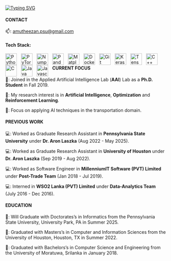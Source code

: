 <!-- <a href="https://stackexchange.com/users/6248581"><img src="https://stackexchange.com/users/flair/6248581.png" width="208" height="58" alt="profile for Amutheezan on Stack Exchange, a network of free, community-driven Q&amp;A sites" title="profile for Amutheezan on Stack Exchange, a network of free, community-driven Q&amp;A sites"></a> -->

[![Typing SVG](https://readme-typing-svg.demolab.com?font=Fira+Code&pause=1000&width=435&lines=Hi+there+%F0%9F%91%8B;I+am+Amutheezan+Sivagnanam)](https://git.io/typing-svg)

#### CONTACT
📫: [amutheezan.psu@gmail.com](mailto:amutheezan.psu@gmail.com)

#### Tech Stack:

<img align="left" alt="Python" width="36px" src="https://cdn.jsdelivr.net/gh/devicons/devicon/icons/python/python-original.svg" style="padding-right:10px;" />

<img align="left" alt="PyTorch" width="36px" src="https://cdn.jsdelivr.net/gh/devicons/devicon/icons/pytorch/pytorch-original.svg" style="padding-right:10px;" />

<img align="left" alt="Numpy" width="36px" src="https://cdn.jsdelivr.net/gh/devicons/devicon/icons/numpy/numpy-original.svg" style="padding-right:10px;" />

<img align="left" alt="Pandas" width="36px" src="https://cdn.jsdelivr.net/gh/devicons/devicon/icons/pandas/pandas-original.svg" style="padding-right:10px;" />

<img align="left" alt="Matplotlib" width="36px" src="https://cdn.jsdelivr.net/gh/devicons/devicon/icons/matplotlib/matplotlib-original.svg" style="padding-right:10px;" />

<img align="left" alt="Docker" width="36px" src="https://cdn.jsdelivr.net/gh/devicons/devicon/icons/docker/docker-original.svg" style="padding-right:10px;" />

<img align="left" alt="Git" width="36px" src="https://cdn.jsdelivr.net/gh/devicons/devicon/icons/git/git-original.svg" style="padding-right:10px;" />

<img align="left" alt="Keras" width="36px" src="https://cdn.jsdelivr.net/gh/devicons/devicon/icons/keras/keras-original.svg" style="padding-right:10px;" />

<img align="left" alt="Tensorflow" width="36px" src="https://cdn.jsdelivr.net/gh/devicons/devicon/icons/tensorflow/tensorflow-original.svg" style="padding-right:10px;" />

<img align="left" alt="C++" width="36px" src="https://cdn.jsdelivr.net/gh/devicons/devicon/icons/cplusplus/cplusplus-original.svg" style="padding-right:10px;" />

<img align="left" alt="C" width="36px" src="https://cdn.jsdelivr.net/gh/devicons/devicon/icons/c/c-original.svg" style="padding-right:10px;" />

<img align="left" alt="Java" width="36px" src="https://cdn.jsdelivr.net/gh/devicons/devicon/icons/java/java-original.svg" style="padding-right:10px;" />

<img align="left" alt="Javascript" width="36px" src="https://cdn.jsdelivr.net/gh/devicons/devicon/icons/javascript/javascript-original.svg" style="padding-right:10px;" />




<br>


#### CURRENT FOCUS

👯: Joined in the  Applied Artificial Intelligence Lab (**AAI**) Lab as a **Ph.D. Student** in Fall 2019.

💬: My research interest is in **Artificial Intelligence**, **Optimization** and **Reinforcement Learning**. 

🔭: Focus on applying AI techniques in the transportation domain.

#### PREVIOUS WORK

:computer:: Worked as Graduate Research Assistant in **Pennsylvania State University** under **Dr. Aron Laszka** (Aug 2022 - May 2025).

:computer:: Worked as Graduate Research Assistant in **University of Houston** under **Dr. Aron Laszka** (Sep 2019 - Aug 2022).

:computer:: Worked as Software Engineer in **MillenniumIT Software (PVT) Limited** under **Post-Trade Team** (Jan 2018 - Jul 2019).

:computer:: Interned in **WSO2 Lanka (PVT) Limited** under **Data-Analytics Team** (July 2016 - Dec 2016).

#### EDUCATION

:school:: Will Graduate with Doctorates’s in Informatics from the Pennsylvania State University, University Park, PA in Summer 2025.

:school:: Graduated with Masters’s in Computer and Information Sciences from the University of Houston, Houston, TX in Summer 2022.

:school:: Graduated with Bachelors’s in Computer Science and Engineering from the University of Moratuwa, Srilanka in January 2018.

<!-- ![Metrics](https://github.com/Amutheezan/Amutheezan/blob/main/github-metrics.svg)
 -->



<!--
**Amutheezan/Amutheezan** is a ✨ _special_ ✨ repository because its `README.md` (this file) appears on your GitHub profile.

Here are some ideas to get you started:

- 🔭 I’m currently working on ...
- 🌱 I’m currently learning ...
- 👯 I’m looking to collaborate on ...
- 🤔 I’m looking for help with ...
- 💬 Ask me about ...
- 📫 How to reach me: ...
- 😄 Pronouns: ...
- ⚡ Fun fact: ...
-->
